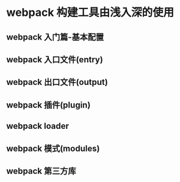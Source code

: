 # webpack 构建工具由浅入深的使用

## webpack 入门篇-基本配置

## webpack 入口文件(entry)

## webpack 出口文件(output)

## webpack 插件(plugin)

## webpack loader

## webpack 模式(modules)

## webpack 第三方库